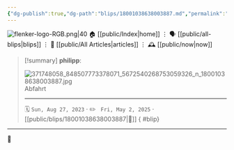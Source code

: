 ```yaml
---
{"dg-publish":true,"dg-path":"blips/18001038638003887.md","permalink":"/blips/18001038638003887/","title":"philipp on instagram @ 2023-08-27"}
---
```



<div class="transclusion internal-embed is-loaded"><div class="markdown-embed">




![flenker-logo-RGB.png|40](/img/user/attachments/flenker-logo-RGB.png)
🏠 [[public/Index\|home]]  ⋮ 🗣️ [[public/all-blips\|blips]] ⋮  📝 [[public/All Articles\|articles]]  ⋮ 🕰️ [[public/now\|now]]


</div></div>


> [!summary] **philipp**:
>
> ![371748058_848507773378071_5672540268753059326_n_18001038638003887.jpg](/img/user/attachments/371748058_848507773378071_5672540268753059326_n_18001038638003887.jpg)
> Abfahrt
> - - -
>
> 🗓️ <code>Sun, Aug 27, 2023</code>  · ✏️ <code> Fri, May 2, 2025</code>  · [[public/blips/18001038638003887\|🔗]]
{ #blip}


- - -

 👾

